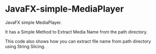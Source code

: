 # JavaFX-simple-MediaPlayer
JavaFX simple MediaPlayer.

It has a Simple Method to Extract Media Name from the path directory.

This code also shows how you can extract file name from path directory using String Slicing.
